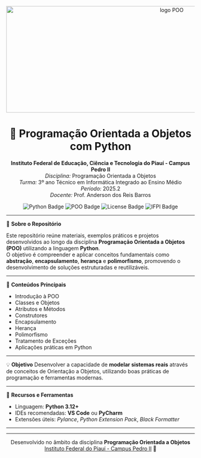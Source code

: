 
<p align="center">
  <img width="869" height="284" alt="logo POO" src="https://github.com/user-attachments/assets/ee103e99-3212-4408-a3de-b1a7f792090e" />
</p>

<h1 align="center">🐍 Programação Orientada a Objetos com Python</h1>

<p align="center">
  <strong>Instituto Federal de Educação, Ciência e Tecnologia do Piauí - Campus Pedro II</strong><br>
  <em>Disciplina:</em> Programação Orientada a Objetos<br>
  <em>Turma:</em> 3º ano Técnico em Informática Integrado ao Ensino Médio<br>
  <em>Período:</em> 2025.2<br>
  <em>Docente:</em> Prof. Anderson dos Reis Barros
</p>

<p align="center">
  <img src="https://img.shields.io/badge/Python-3.12-blue?logo=python&logoColor=white" alt="Python Badge">
  <img src="https://img.shields.io/badge/Paradigma-POO-orange?logo=codefactor&logoColor=white" alt="POO Badge">
  <img src="https://img.shields.io/badge/Licença-MIT-green?logo=open-source-initiative&logoColor=white" alt="License Badge">
  <img src="https://img.shields.io/badge/Instituição-IFPI-success?logo=academia&logoColor=white" alt="IFPI Badge">
</p>

---

📘 **Sobre o Repositório**

Este repositório reúne materiais, exemplos práticos e projetos desenvolvidos ao longo da disciplina **Programação Orientada a Objetos (POO)** utilizando a linguagem **Python**.  
O objetivo é compreender e aplicar conceitos fundamentais como **abstração**, **encapsulamento**, **herança** e **polimorfismo**, promovendo o desenvolvimento de soluções estruturadas e reutilizáveis.

---

🧩 **Conteúdos Principais**
- Introdução à POO  
- Classes e Objetos  
- Atributos e Métodos  
- Construtores  
- Encapsulamento  
- Herança  
- Polimorfismo  
- Tratamento de Exceções  
- Aplicações práticas em Python  

---

💡 **Objetivo**
Desenvolver a capacidade de **modelar sistemas reais** através de conceitos de Orientação a Objetos, utilizando boas práticas de programação e ferramentas modernas.

---

📎 **Recursos e Ferramentas**
- Linguagem: **Python 3.12+**
- IDEs recomendadas: **VS Code** ou **PyCharm**
- Extensões úteis: *Pylance*, *Python Extension Pack*, *Black Formatter*

---

<footer align="center">
  <hr>
  <p>
    Desenvolvido no âmbito da disciplina <strong>Programação Orientada a Objetos</strong> <br>
    <a href="https://www.ifpi.edu.br/pedroii" target="_blank">Instituto Federal do Piauí - Campus Pedro II</a> 🏫
  </p>
</footer>
